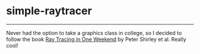 # simple-raytracer
-------------
Never had the option to take a graphics class in college, so I decided to follow the book [Ray Tracing in One Weekend](https://raytracing.github.io/books/RayTracingInOneWeekend.html) by Peter Shirley et al. Really cool!
